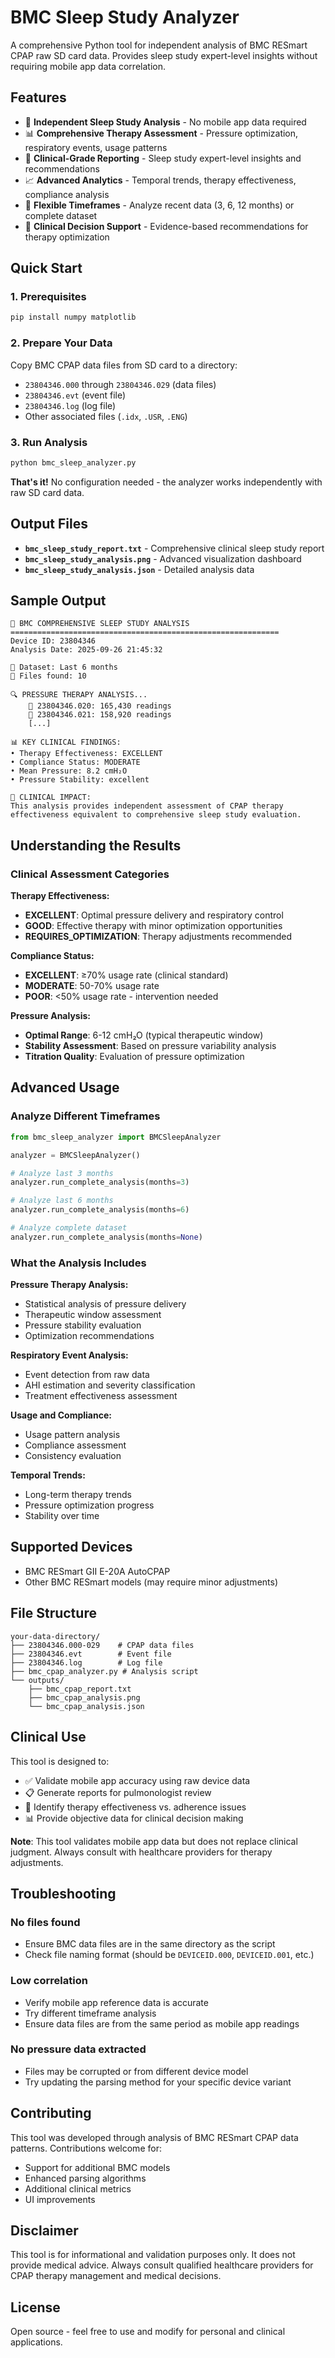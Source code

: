 # BMC Sleep Study Analyzer

A comprehensive Python tool for independent analysis of BMC RESmart CPAP raw SD card data. Provides sleep study expert-level insights without requiring mobile app data correlation.

## Features

- 🏥 **Independent Sleep Study Analysis** - No mobile app data required
- 📊 **Comprehensive Therapy Assessment** - Pressure optimization, respiratory events, usage patterns
- 🔬 **Clinical-Grade Reporting** - Sleep study expert-level insights and recommendations
- 📈 **Advanced Analytics** - Temporal trends, therapy effectiveness, compliance analysis
- 🎯 **Flexible Timeframes** - Analyze recent data (3, 6, 12 months) or complete dataset
- 💊 **Clinical Decision Support** - Evidence-based recommendations for therapy optimization

## Quick Start

### 1. Prerequisites

```bash
pip install numpy matplotlib
```

### 2. Prepare Your Data

Copy BMC CPAP data files from SD card to a directory:
- `23804346.000` through `23804346.029` (data files)
- `23804346.evt` (event file)
- `23804346.log` (log file)
- Other associated files (`.idx`, `.USR`, `.ENG`)

### 3. Run Analysis

```bash
python bmc_sleep_analyzer.py
```

**That's it!** No configuration needed - the analyzer works independently with raw SD card data.

## Output Files

- **`bmc_sleep_study_report.txt`** - Comprehensive clinical sleep study report
- **`bmc_sleep_study_analysis.png`** - Advanced visualization dashboard
- **`bmc_sleep_study_analysis.json`** - Detailed analysis data

## Sample Output

```
🏥 BMC COMPREHENSIVE SLEEP STUDY ANALYSIS
============================================================
Device ID: 23804346
Analysis Date: 2025-09-26 21:45:32

📁 Dataset: Last 6 months
📁 Files found: 10

🔍 PRESSURE THERAPY ANALYSIS...
    📁 23804346.020: 165,430 readings
    📁 23804346.021: 158,920 readings
    [...]

📊 KEY CLINICAL FINDINGS:
• Therapy Effectiveness: EXCELLENT
• Compliance Status: MODERATE
• Mean Pressure: 8.2 cmH₂O
• Pressure Stability: excellent

🏥 CLINICAL IMPACT:
This analysis provides independent assessment of CPAP therapy
effectiveness equivalent to comprehensive sleep study evaluation.
```

## Understanding the Results

### Clinical Assessment Categories

**Therapy Effectiveness:**
- **EXCELLENT**: Optimal pressure delivery and respiratory control
- **GOOD**: Effective therapy with minor optimization opportunities
- **REQUIRES_OPTIMIZATION**: Therapy adjustments recommended

**Compliance Status:**
- **EXCELLENT**: ≥70% usage rate (clinical standard)
- **MODERATE**: 50-70% usage rate
- **POOR**: <50% usage rate - intervention needed

**Pressure Analysis:**
- **Optimal Range**: 6-12 cmH₂O (typical therapeutic window)
- **Stability Assessment**: Based on pressure variability analysis
- **Titration Quality**: Evaluation of pressure optimization

## Advanced Usage

### Analyze Different Timeframes

```python
from bmc_sleep_analyzer import BMCSleepAnalyzer

analyzer = BMCSleepAnalyzer()

# Analyze last 3 months
analyzer.run_complete_analysis(months=3)

# Analyze last 6 months
analyzer.run_complete_analysis(months=6)

# Analyze complete dataset
analyzer.run_complete_analysis(months=None)
```

### What the Analysis Includes

**Pressure Therapy Analysis:**
- Statistical analysis of pressure delivery
- Therapeutic window assessment
- Pressure stability evaluation
- Optimization recommendations

**Respiratory Event Analysis:**
- Event detection from raw data
- AHI estimation and severity classification
- Treatment effectiveness assessment

**Usage and Compliance:**
- Usage pattern analysis
- Compliance assessment
- Consistency evaluation

**Temporal Trends:**
- Long-term therapy trends
- Pressure optimization progress
- Stability over time

## Supported Devices

- BMC RESmart GII E-20A AutoCPAP
- Other BMC RESmart models (may require minor adjustments)

## File Structure

```
your-data-directory/
├── 23804346.000-029    # CPAP data files
├── 23804346.evt        # Event file
├── 23804346.log        # Log file
├── bmc_cpap_analyzer.py # Analysis script
└── outputs/
    ├── bmc_cpap_report.txt
    ├── bmc_cpap_analysis.png
    └── bmc_cpap_analysis.json
```

## Clinical Use

This tool is designed to:
- ✅ Validate mobile app accuracy using raw device data
- 📋 Generate reports for pulmonologist review
- 🎯 Identify therapy effectiveness vs. adherence issues
- 📊 Provide objective data for clinical decision making

**Note**: This tool validates mobile app data but does not replace clinical judgment. Always consult with healthcare providers for therapy adjustments.

## Troubleshooting

### No files found
- Ensure BMC data files are in the same directory as the script
- Check file naming format (should be `DEVICEID.000`, `DEVICEID.001`, etc.)

### Low correlation
- Verify mobile app reference data is accurate
- Try different timeframe analysis
- Ensure data files are from the same period as mobile app readings

### No pressure data extracted
- Files may be corrupted or from different device model
- Try updating the parsing method for your specific device variant

## Contributing

This tool was developed through analysis of BMC RESmart CPAP data patterns. Contributions welcome for:
- Support for additional BMC models
- Enhanced parsing algorithms
- Additional clinical metrics
- UI improvements

## Disclaimer

This tool is for informational and validation purposes only. It does not provide medical advice. Always consult qualified healthcare providers for CPAP therapy management and medical decisions.

## License

Open source - feel free to use and modify for personal and clinical applications.